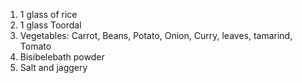 1) 1 glass of rice
2) 1 glass Toordal
3) Vegetables: Carrot, Beans, Potato, Onion, Curry, leaves, tamarind, Tomato
4) Bisibelebath powder
5) Salt and jaggery